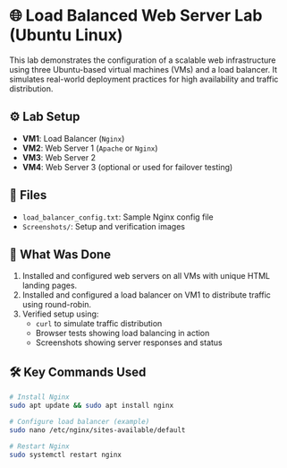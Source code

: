 # 🌐 Load Balanced Web Server Lab (Ubuntu Linux)

This lab demonstrates the configuration of a scalable web infrastructure using three Ubuntu-based virtual machines (VMs) and a load balancer. It simulates real-world deployment practices for high availability and traffic distribution.

## ⚙️ Lab Setup

- **VM1**: Load Balancer (`Nginx`)
- **VM2**: Web Server 1 (`Apache` or `Nginx`)
- **VM3**: Web Server 2
- **VM4**: Web Server 3 (optional or used for failover testing)

## 📁 Files

- `load_balancer_config.txt`: Sample Nginx config file
- `Screenshots/`: Setup and verification images

## 🚀 What Was Done

1. Installed and configured web servers on all VMs with unique HTML landing pages.
2. Installed and configured a load balancer on VM1 to distribute traffic using round-robin.
3. Verified setup using:
   - `curl` to simulate traffic distribution
   - Browser tests showing load balancing in action
   - Screenshots showing server responses and status

## 🛠️ Key Commands Used

```bash
# Install Nginx
sudo apt update && sudo apt install nginx

# Configure load balancer (example)
sudo nano /etc/nginx/sites-available/default

# Restart Nginx
sudo systemctl restart nginx
